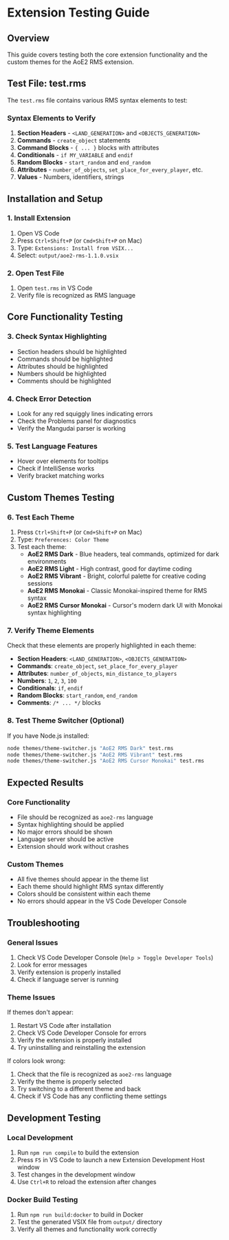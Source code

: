 # Extension Testing Guide

## Overview

This guide covers testing both the core extension functionality and the custom themes for the AoE2 RMS extension.

## Test File: test.rms

The `test.rms` file contains various RMS syntax elements to test:

### Syntax Elements to Verify

1. **Section Headers** - `<LAND_GENERATION>` and `<OBJECTS_GENERATION>`
2. **Commands** - `create_object` statements
3. **Command Blocks** - `{ ... }` blocks with attributes
4. **Conditionals** - `if MY_VARIABLE` and `endif`
5. **Random Blocks** - `start_random` and `end_random`
6. **Attributes** - `number_of_objects`, `set_place_for_every_player`, etc.
7. **Values** - Numbers, identifiers, strings

## Installation and Setup

### 1. Install Extension

1. Open VS Code
2. Press `Ctrl+Shift+P` (or `Cmd+Shift+P` on Mac)
3. Type: `Extensions: Install from VSIX...`
4. Select: `output/aoe2-rms-1.1.0.vsix`

### 2. Open Test File

1. Open `test.rms` in VS Code
2. Verify file is recognized as RMS language

## Core Functionality Testing

### 3. Check Syntax Highlighting

- Section headers should be highlighted
- Commands should be highlighted
- Attributes should be highlighted
- Numbers should be highlighted
- Comments should be highlighted

### 4. Check Error Detection

- Look for any red squiggly lines indicating errors
- Check the Problems panel for diagnostics
- Verify the Mangudai parser is working

### 5. Test Language Features

- Hover over elements for tooltips
- Check if IntelliSense works
- Verify bracket matching works

## Custom Themes Testing

### 6. Test Each Theme

1. Press `Ctrl+Shift+P` (or `Cmd+Shift+P` on Mac)
2. Type: `Preferences: Color Theme`
3. Test each theme:
   - **AoE2 RMS Dark** - Blue headers, teal commands, optimized for dark environments
   - **AoE2 RMS Light** - High contrast, good for daytime coding
   - **AoE2 RMS Vibrant** - Bright, colorful palette for creative coding sessions
   - **AoE2 RMS Monokai** - Classic Monokai-inspired theme for RMS syntax
   - **AoE2 RMS Cursor Monokai** - Cursor's modern dark UI with Monokai syntax highlighting

### 7. Verify Theme Elements

Check that these elements are properly highlighted in each theme:

- **Section Headers**: `<LAND_GENERATION>`, `<OBJECTS_GENERATION>`
- **Commands**: `create_object`, `set_place_for_every_player`
- **Attributes**: `number_of_objects`, `min_distance_to_players`
- **Numbers**: `1`, `2`, `3`, `100`
- **Conditionals**: `if`, `endif`
- **Random Blocks**: `start_random`, `end_random`
- **Comments**: `/* ... */` blocks

### 8. Test Theme Switcher (Optional)

If you have Node.js installed:

```bash
node themes/theme-switcher.js "AoE2 RMS Dark" test.rms
node themes/theme-switcher.js "AoE2 RMS Vibrant" test.rms
node themes/theme-switcher.js "AoE2 RMS Cursor Monokai" test.rms
```

## Expected Results

### Core Functionality

- File should be recognized as `aoe2-rms` language
- Syntax highlighting should be applied
- No major errors should be shown
- Language server should be active
- Extension should work without crashes

### Custom Themes

- All five themes should appear in the theme list
- Each theme should highlight RMS syntax differently
- Colors should be consistent within each theme
- No errors should appear in the VS Code Developer Console

## Troubleshooting

### General Issues

1. Check VS Code Developer Console (`Help > Toggle Developer Tools`)
2. Look for error messages
3. Verify extension is properly installed
4. Check if language server is running

### Theme Issues

If themes don't appear:

1. Restart VS Code after installation
2. Check VS Code Developer Console for errors
3. Verify the extension is properly installed
4. Try uninstalling and reinstalling the extension

If colors look wrong:

1. Check that the file is recognized as `aoe2-rms` language
2. Verify the theme is properly selected
3. Try switching to a different theme and back
4. Check if VS Code has any conflicting theme settings

## Development Testing

### Local Development

1. Run `npm run compile` to build the extension
2. Press `F5` in VS Code to launch a new Extension Development Host window
3. Test changes in the development window
4. Use `Ctrl+R` to reload the extension after changes

### Docker Build Testing

1. Run `npm run build:docker` to build in Docker
2. Test the generated VSIX file from `output/` directory
3. Verify all themes and functionality work correctly
